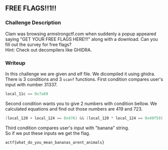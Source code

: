 ## FREE FLAGS!!1!!

### Challenge Description

Clam was browsing armstrongctf.com when suddenly a popup appeared saying "GET YOUR FREE FLAGS HERE!!!" along with a download. Can you fill out the survey for free flags?   
Hint: Check out decompilers like GHIDRA.  

### Writeup
In this challenge we are given and elf file. We dicompiled it using ghidra. There is 3 conditions and 3 `scanf` functions. 
First condition compares user's input with number 31337.  
```c
local_11c == 0x7a69
```
Second condition wants you to give 2 numbers with condition bellow. We calculated equations and find out those numbers are 419 and 723.  
```c
(local_120 + local_124 == 0x476) && (local_120 * local_124 == 0x49f59)
```
Third condition compares user's input with "banana" string.  
So if we put these inputs we get the flag.  
```
actf{what_do_you_mean_bananas_arent_animals}
```